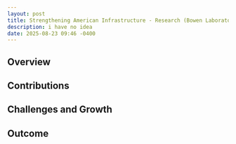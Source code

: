 ```yaml
---
layout: post
title: Strengthening American Infrastructure - Research (Bowen Laboratory, Purdue University)
description: i have no idea
date: 2025-08-23 09:46 -0400
---
```


## Overview



## Contributions



## Challenges and Growth



## Outcome


